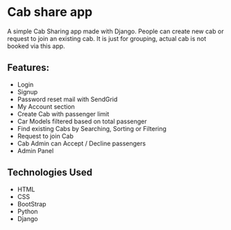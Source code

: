 # Cab share app
A simple Cab Sharing app made with Django. People can create new cab or request to join an existing cab. It is just for grouping, actual cab is not booked via this app.

## Features:
- Login
- Signup
- Password reset mail with SendGrid
- My Account section
- Create Cab with passenger limit
- Car Models filtered based on total passenger
- Find existing Cabs by Searching, Sorting or Filtering
- Request to join Cab
- Cab Admin can Accept / Decline passengers
- Admin Panel

## Technologies Used
- HTML
- CSS
- BootStrap
- Python
- Django
